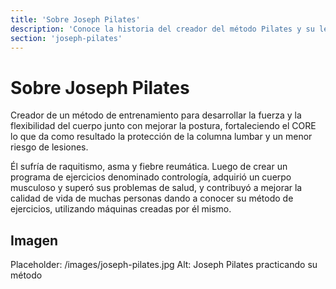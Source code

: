 ```yaml
---
title: 'Sobre Joseph Pilates'
description: 'Conoce la historia del creador del método Pilates y su legado'
section: 'joseph-pilates'
---
```


# Sobre Joseph Pilates

Creador de un método de entrenamiento para desarrollar la fuerza y la flexibilidad del cuerpo junto con mejorar la postura, fortaleciendo el CORE lo que da como resultado la protección de la columna lumbar y un menor riesgo de lesiones.

Él sufría de raquitismo, asma y fiebre reumática. Luego de crear un programa de ejercicios denominado contrología, adquirió un cuerpo musculoso y superó sus problemas de salud, y contribuyó a mejorar la calidad de vida de muchas personas dando a conocer su método de ejercicios, utilizando máquinas creadas por él mismo.

## Imagen

Placeholder: /images/joseph-pilates.jpg
Alt: Joseph Pilates practicando su método
